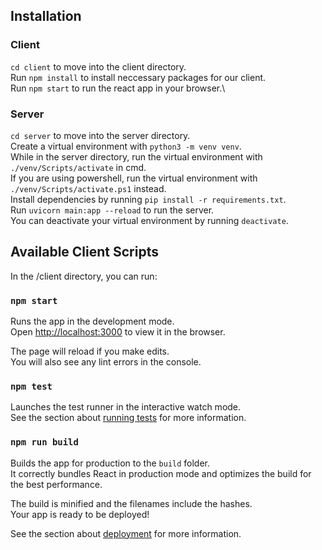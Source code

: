 ## Installation

### Client
`cd client` to move into the client directory.\
Run `npm install` to install neccessary packages for our client.\
Run `npm start` to run the react app in your browser.\

### Server
`cd server` to move into the server directory.\
Create a virtual environment with `python3 -m venv venv`.\
While in the server directory, run the virtual environment with `./venv/Scripts/activate` in cmd.\
If you are using powershell, run the virtual environment with `./venv/Scripts/activate.ps1` instead.\
Install dependencies by running `pip install -r requirements.txt`.\
Run `uvicorn main:app --reload` to run the server.\
You can deactivate your virtual environment by running `deactivate`.

## Available Client Scripts 

In the /client directory, you can run:

### `npm start`

Runs the app in the development mode.\
Open [http://localhost:3000](http://localhost:3000) to view it in the browser.

The page will reload if you make edits.\
You will also see any lint errors in the console.

### `npm test`

Launches the test runner in the interactive watch mode.\
See the section about [running tests](https://facebook.github.io/create-react-app/docs/running-tests) for more information.

### `npm run build`

Builds the app for production to the `build` folder.\
It correctly bundles React in production mode and optimizes the build for the best performance.

The build is minified and the filenames include the hashes.\
Your app is ready to be deployed!

See the section about [deployment](https://facebook.github.io/create-react-app/docs/deployment) for more information.
